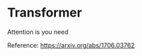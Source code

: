 Transformer
=========================
Attention is you need

Reference:
https://arxiv.org/abs/1706.03762
